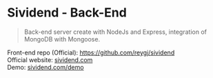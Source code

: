 # Sividend - Back-End
> Back-end server create with NodeJs and Express, integration of MongoDB with Mongoose.

Front-end repo (Official):  https://github.com/reygj/sividend <br>
Official website: [sividend.com](https://sividend.com) <br>
Demo: [sividend.com/demo](https://sividend.com/demo) <br>
